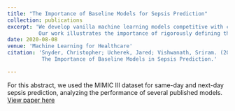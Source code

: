 ```yaml
---
title: "The Importance of Baseline Models for Sepsis Prediction"
collection: publications
excerpt: 'We develop vanilla machine learning models competitive with contemporary black-box models used in sepsis prediction.
          Our work illustrates the importance of rigorously defining the difficulty of your targeted task when developing novel solutions.'
date: 2020-08-08
venue: 'Machine Learning for Healthcare'
citation: 'Snyder, Christopher; Ucherek, Jared; Vishwanath, Sriram. (2020).
           The Importance of Baseline Models in Sepsis Prediction.'

---
```


For this abstract, we used the MIMIC III dataset for same-day and next-day sepsis prediction, analyzing the performance of several published models.
[View paper here](https://static1.squarespace.com/static/59d5ac1780bd5ef9c396eda6/t/5f243c6292fc2c27220e02a7/1596210274996/5_CameraReadySubmission_Clinical_Abstract.pdf)
